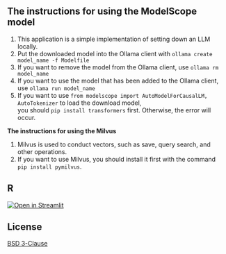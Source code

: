 **The instructions for using the ModelScope model**
---
1. This application is a simple implementation of setting down an LLM locally.
2. Put the downloaded model into the Ollama client with `ollama create model_name -f Modelfile`
3. If you want to remove the model from the Ollama client, use `ollama rm model_name`
4. If you want to use the model that has been added to the Ollama client, use `ollama run model_name`
5. If you want to use `from modelscope import AutoModelForCausalLM, AutoTokenizer` to load the download model,  
   you should `pip install transformers` first. Otherwise, the error will occur.

**The instructions for using the Milvus**  
1. Milvus is used to conduct vectors, such as save, query search, and other operations.
2. If you want to use Milvus, you should install it first with the command `pip install pymilvus`.

**R**
---
[![Open in Streamlit](https://static.streamlit.io/badges/streamlit_badge_black_white.svg)](https://llm-com.streamlit.app/)


**License**
---
[BSD 3-Clause](LICENSE)

